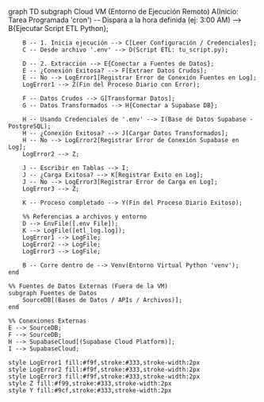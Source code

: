 graph TD
    subgraph Cloud VM (Entorno de Ejecución Remoto)
        A(Inicio: Tarea Programada 'cron') -- Dispara a la hora definida (ej: 3:00 AM) --> B{Ejecutar Script ETL Python};

        B -- 1. Inicia ejecución --> C[Leer Configuración / Credenciales];
        C -- Desde archivo '.env' --> D(Script ETL: tu_script.py);

        D -- 2. Extracción --> E{Conectar a Fuentes de Datos};
        E -- ¿Conexión Exitosa? --> F[Extraer Datos Crudos];
        E -- No --> LogError1[Registrar Error de Conexión Fuentes en Log];
        LogError1 --> Z(Fin del Proceso Diario con Error);

        F -- Datos Crudos --> G[Transformar Datos];
        G -- Datos Transformados --> H{Conectar a Supabase DB};

        H -- Usando Credenciales de '.env' --> I(Base de Datos Supabase - PostgreSQL);
        H -- ¿Conexión Exitosa? --> J[Cargar Datos Transformados];
        H -- No --> LogError2[Registrar Error de Conexión Supabase en Log];
        LogError2 --> Z;

        J -- Escribir en Tablas --> I;
        J -- ¿Carga Exitosa? --> K[Registrar Éxito en Log];
        J -- No --> LogError3[Registrar Error de Carga en Log];
        LogError3 --> Z;

        K -- Proceso completado --> Y(Fin del Proceso Diario Exitoso);

        %% Referencias a archivos y entorno
        D --> EnvFile([.env File]);
        K --> LogFile([etl_log.log]);
        LogError1 --> LogFile;
        LogError2 --> LogFile;
        LogError3 --> LogFile;

        B -- Corre dentro de --> Venv(Entorno Virtual Python 'venv');
    end

    %% Fuentes de Datos Externas (Fuera de la VM)
    subgraph Fuentes de Datos
        SourceDB[(Bases de Datos / APIs / Archivos)];
    end

    %% Conexiones Externas
    E --> SourceDB;
    F --> SourceDB;
    H --> SupabaseCloud[(Supabase Cloud Platform)];
    I --> SupabaseCloud;

    style LogError1 fill:#f9f,stroke:#333,stroke-width:2px
    style LogError2 fill:#f9f,stroke:#333,stroke-width:2px
    style LogError3 fill:#f9f,stroke:#333,stroke-width:2px
    style Z fill:#f99,stroke:#333,stroke-width:2px
    style Y fill:#9cf,stroke:#333,stroke-width:2px
